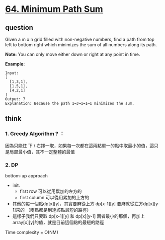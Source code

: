 # [64. Minimum Path Sum](https://leetcode.com/problems/minimum-path-sum/)

## question
Given a m x n grid filled with non-negative numbers, find a path from top left to bottom right which minimizes the sum of all numbers along its path.

**Note:** You can only move either down or right at any point in time.

**Example:**
```
Input:
[
  [1,3,1],
  [1,5,1],
  [4,2,1]
]
Output: 7
Explanation: Because the path 1→3→1→1→1 minimizes the sum.
```


## think
### 1. Greedy Algorithm ? ：  
因為只能住 下 / 右擇一取，如果每一次都在這兩點單一的點中取最小的值，這只是局部最小值，其不一定整體的最值

### 2. DP 
bottom-up approach
- init. 
  - first row 可以從用累加的左方的
  - first column 可以從用累加的上方的
- 其他的每一個點dp[x][y]，其實要麻從上方 dp[x-1][y] 要麻就從左方dp[x][y-1]來的 （兩點都是到達該點最短的路徑）
- 這樣子我們只要取 dp[x-1][y] 和 dp[x][y-1] 兩者最小的那個，再加上 array[x][y]的值，就是目前這個點的最短的路徑


Time complexity = O(NM)
